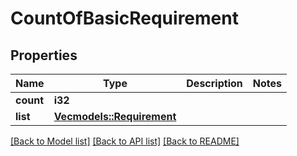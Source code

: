 # CountOfBasicRequirement

## Properties

Name | Type | Description | Notes
------------ | ------------- | ------------- | -------------
**count** | **i32** |  | 
**list** | [**Vec<models::Requirement>**](Requirement.md) |  | 

[[Back to Model list]](../README.md#documentation-for-models) [[Back to API list]](../README.md#documentation-for-api-endpoints) [[Back to README]](../README.md)


